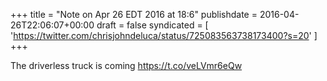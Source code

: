 +++
title = "Note on Apr 26 EDT 2016 at 18:6"
publishdate = 2016-04-26T22:06:07+00:00
draft = false
syndicated = [ 'https://twitter.com/chrisjohndeluca/status/725083563738173400?s=20' ]
+++

The driverless truck is coming https://t.co/veLVmr6eQw
